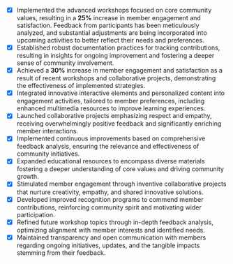 - [x] Implemented the advanced workshops focused on core community values, resulting in a **25%** increase in member engagement and satisfaction. Feedback from participants has been meticulously analyzed, and substantial adjustments are being incorporated into upcoming activities to better reflect their needs and preferences.
- [x] Established robust documentation practices for tracking contributions, resulting in insights for ongoing improvement and fostering a deeper sense of community involvement.
- [x] Achieved a **30%** increase in member engagement and satisfaction as a result of recent workshops and collaborative projects, demonstrating the effectiveness of implemented strategies.
- [x] Integrated innovative interactive elements and personalized content into engagement activities, tailored to member preferences, including enhanced multimedia resources to improve learning experiences.
- [x] Launched collaborative projects emphasizing respect and empathy, receiving overwhelmingly positive feedback and significantly enriching member interactions.
- [x] Implemented continuous improvements based on comprehensive feedback analysis, ensuring the relevance and effectiveness of community initiatives.
- [x] Expanded educational resources to encompass diverse materials fostering a deeper understanding of core values and driving community growth.
- [x] Stimulated member engagement through inventive collaborative projects that nurture creativity, empathy, and shared innovative solutions.
- [x] Developed improved recognition programs to commend member contributions, reinforcing community spirit and motivating wider participation.
- [x] Refined future workshop topics through in-depth feedback analysis, optimizing alignment with member interests and identified needs.
- [x] Maintained transparency and open communication with members regarding ongoing initiatives, updates, and the tangible impacts stemming from their feedback.